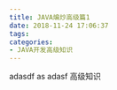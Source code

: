 ```yaml
---
title: JAVA煸炒高级篇1
date: 2018-11-24 17:06:37
tags:
categories:
- JAVA开发高级知识
---
```

adasdf as
adasf
高级知识